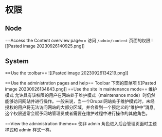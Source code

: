 # 权限
## Node

==Access the Content overview page==
访问 `/admin/content` 页面的权限
![[Pasted image 20230926140925.png]]
## System
==Use the toolbar==
![[Pasted image 20230926134219.png]]

==Use the administration pages and help==
Toolbar 下面的菜单项
![[Pasted image 20230926134843.png]]
==Use the site in maintenance mode==  维护模式
允许具有该权限的用户在网站处于维护模式（maintenance mode）时仍然能够访问网站并进行操作。一般来说，当一个Drupal网站处于维护模式时，未经授权的用户将无法访问网站的大部分区域，并会看到一个预定义的“维护中”消息。
这个权限通常会赋予网站管理员或者需要在维护过程中进行操作的其他角色。

==View the administration theme==
使非 admin 角色进入后台管理页面时主题样式和 admin 样式一样。
